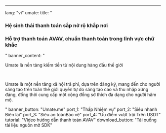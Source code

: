 ---
lang: "vi"
umate:
  title: "<h3 class='text-cred text-center'>Hệ sinh thái thanh toán sắp nở rộ khắp nơi</h3>
  <h3 class='text-white text-center'>Hỗ trợ thanh toán AVAV, chuẩn thanh toán trong lĩnh vực chữ khắc</h3>"
  banner_content: "<p class='text-white'>Umate là nền tảng kiếm tiền từ nội dung hàng đầu thế giới</p><br/>
  <p class='text-text text-[14px] max-w-[674px]'>Umate là một nền tảng xã hội trả phí, dựa trên đăng ký, mang đến cho người sáng tạo trên toàn thế giới quyền tự do sáng tạo cao và thu nhập xứng đáng, đồng thời cung cấp một cộng đồng sở thích đa dạng cho người hâm mộ.</p>"
  banner_button: "Umate.me"
  port_1: "<span class='text-cred'>Thấp </span><span class='text-white'>Nhiệm vụ</span>"
  port_2: "<span class='text-cred'>Siêu nhanh </span><span class='text-white'>Biên lai</span>"
  port_3: "<span class='text-cred'>Siêu an toàn</span><span class='text-white'>Bảo vệ</span>"
  port_4: "<span class='text-cred'>Ưu điểm vượt trội </span><span class='text-white'>Trên USDT</span>"
  tutorial: "Video hướng dẫn thanh toán AVAV"
  download_button: "Tải xuống tài liệu nguồn mở SDK"